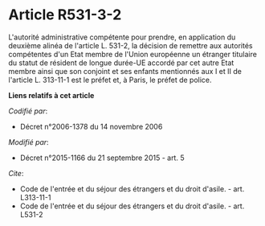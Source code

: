 # Article R531-3-2

L'autorité administrative compétente pour prendre, en application du deuxième alinéa de l'article L. 531-2, la décision de
remettre aux autorités compétentes d'un Etat membre de l'Union européenne un étranger titulaire du statut de résident de
longue durée-UE accordé par cet autre Etat membre ainsi que son conjoint et ses enfants mentionnés aux I et II de l'article
L. 313-11-1 est le préfet et, à Paris, le préfet de police.

**Liens relatifs à cet article**

_Codifié par_:

  - Décret n°2006-1378 du 14 novembre 2006

_Modifié par_:

  - Décret n°2015-1166 du 21 septembre 2015 - art. 5

_Cite_:

  - Code de l'entrée et du séjour des étrangers et du droit d'asile. - art. L313-11-1
  - Code de l'entrée et du séjour des étrangers et du droit d'asile. - art. L531-2

